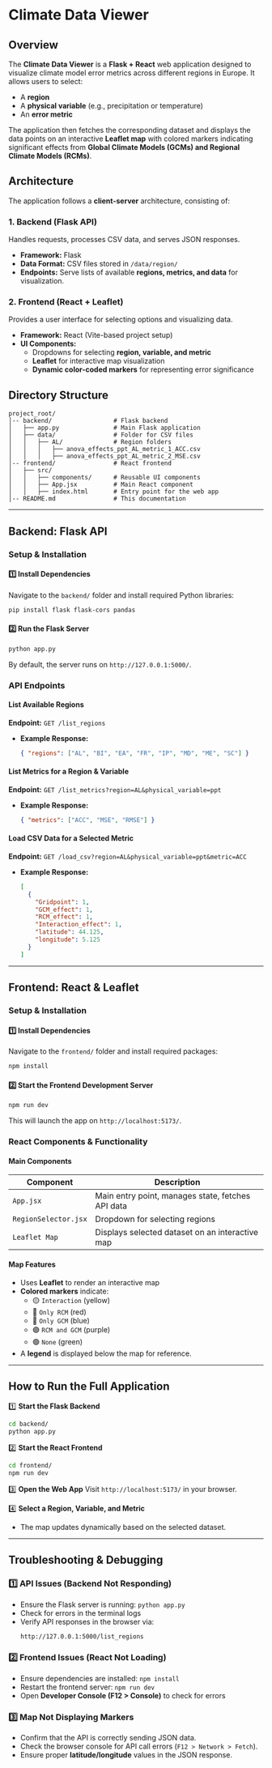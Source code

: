 # Climate Data Viewer

## Overview
The **Climate Data Viewer** is a **Flask + React** web application designed to visualize climate model error metrics across different regions in Europe. It allows users to select:
- A **region**
- A **physical variable** (e.g., precipitation or temperature)
- An **error metric**

The application then fetches the corresponding dataset and displays the data points on an interactive **Leaflet map** with colored markers indicating significant effects from **Global Climate Models (GCMs) and Regional Climate Models (RCMs)**.

## **Architecture**
The application follows a **client-server** architecture, consisting of:

### **1. Backend (Flask API)**
Handles requests, processes CSV data, and serves JSON responses.
- **Framework:** Flask
- **Data Format:** CSV files stored in `/data/region/`
- **Endpoints:** Serve lists of available **regions, metrics, and data** for visualization.

### **2. Frontend (React + Leaflet)**
Provides a user interface for selecting options and visualizing data.
- **Framework:** React (Vite-based project setup)
- **UI Components:**
  - Dropdowns for selecting **region, variable, and metric**
  - **Leaflet** for interactive map visualization
  - **Dynamic color-coded markers** for representing error significance

## **Directory Structure**
```
project_root/
│-- backend/                 # Flask backend
│   ├── app.py               # Main Flask application
│   ├── data/                # Folder for CSV files
│   │   ├── AL/              # Region folders
│   │   │   ├── anova_effects_ppt_AL_metric_1_ACC.csv
│   │   │   ├── anova_effects_ppt_AL_metric_2_MSE.csv
│-- frontend/                # React frontend
│   ├── src/
│   │   ├── components/      # Reusable UI components
│   │   ├── App.jsx          # Main React component
│   │   ├── index.html       # Entry point for the web app
│-- README.md                # This documentation
```

---

## **Backend: Flask API**
### **Setup & Installation**
#### 1️⃣ Install Dependencies
Navigate to the `backend/` folder and install required Python libraries:
```sh
pip install flask flask-cors pandas
```

#### 2️⃣ Run the Flask Server
```sh
python app.py
```
By default, the server runs on `http://127.0.0.1:5000/`.

### **API Endpoints**
#### **List Available Regions**
**Endpoint:** `GET /list_regions`
- **Example Response:**
  ```json
  { "regions": ["AL", "BI", "EA", "FR", "IP", "MD", "ME", "SC"] }
  ```

#### **List Metrics for a Region & Variable**
**Endpoint:** `GET /list_metrics?region=AL&physical_variable=ppt`
- **Example Response:**
  ```json
  { "metrics": ["ACC", "MSE", "RMSE"] }
  ```

#### **Load CSV Data for a Selected Metric**
**Endpoint:** `GET /load_csv?region=AL&physical_variable=ppt&metric=ACC`
- **Example Response:**
  ```json
  [
    {
      "Gridpoint": 1,
      "GCM_effect": 1,
      "RCM_effect": 1,
      "Interaction_effect": 1,
      "latitude": 44.125,
      "longitude": 5.125
    }
  ]
  ```

---

## **Frontend: React & Leaflet**
### **Setup & Installation**
#### 1️⃣ Install Dependencies
Navigate to the `frontend/` folder and install required packages:
```sh
npm install
```

#### 2️⃣ Start the Frontend Development Server
```sh
npm run dev
```
This will launch the app on `http://localhost:5173/`.

### **React Components & Functionality**
#### **Main Components**
| Component | Description |
|-----------|-------------|
| `App.jsx` | Main entry point, manages state, fetches API data |
| `RegionSelector.jsx` | Dropdown for selecting regions |
| `Leaflet Map` | Displays selected dataset on an interactive map |

#### **Map Features**
- Uses **Leaflet** to render an interactive map
- **Colored markers** indicate:
  - 🟡 `Interaction` (yellow)
  - 🔴 `Only RCM` (red)
  - 🔵 `Only GCM` (blue)
  - 🟣 `RCM and GCM` (purple)
  - 🟢 `None` (green)
- A **legend** is displayed below the map for reference.

---

## **How to Run the Full Application**
1️⃣ **Start the Flask Backend**
```sh
cd backend/
python app.py
```

2️⃣ **Start the React Frontend**
```sh
cd frontend/
npm run dev
```

3️⃣ **Open the Web App**
Visit `http://localhost:5173/` in your browser.

4️⃣ **Select a Region, Variable, and Metric**
- The map updates dynamically based on the selected dataset.

---

## **Troubleshooting & Debugging**
### **1️⃣ API Issues (Backend Not Responding)**
- Ensure the Flask server is running: `python app.py`
- Check for errors in the terminal logs
- Verify API responses in the browser via:
  ```sh
  http://127.0.0.1:5000/list_regions
  ```

### **2️⃣ Frontend Issues (React Not Loading)**
- Ensure dependencies are installed: `npm install`
- Restart the frontend server: `npm run dev`
- Open **Developer Console (F12 > Console)** to check for errors

### **3️⃣ Map Not Displaying Markers**
- Confirm that the API is correctly sending JSON data.
- Check the browser console for API call errors (`F12 > Network > Fetch`).
- Ensure proper **latitude/longitude** values in the JSON response.

